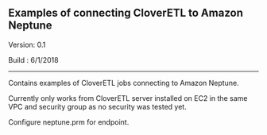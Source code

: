 Examples of connecting CloverETL to Amazon Neptune
--------------------------------------------------
Version: 0.1

Build  : 6/1/2018

--------------------------------------------------------
Contains examples of CloverETL jobs connecting to Amazon Neptune.

Currently only works from CloverETL server installed on EC2 in the 
same VPC and security group as no security was tested yet.

Configure neptune.prm for endpoint.